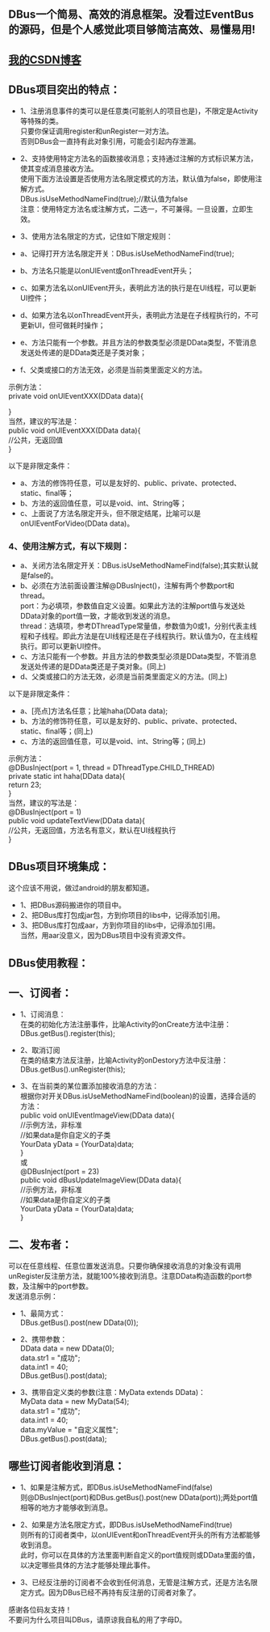 ## DBus一个简易、高效的消息框架。没看过EventBus的源码，但是个人感觉此项目够简洁高效、易懂易用!

## [我的CSDN博客](http://blog.csdn.net/fesdgasdgasdg/article/details/79121783 "文章地址")

## DBus项目突出的特点：
* 1、注册消息事件的类可以是任意类(可能别人的项目也是)，不限定是Activity等特殊的类。<br/>
只要你保证调用register和unRegister一对方法。<br/>
否则DBus会一直持有此对象引用，可能会引起内存泄漏。<br/>

* 2、支持使用特定方法名的函数接收消息；支持通过注解的方式标识某方法，使其变成消息接收方法。<br/>
使用下面方法设置是否使用方法名限定模式的方法，默认值为false，即使用注解方式。<br/>
DBus.isUseMethodNameFind(true);//默认值为false<br/>
注意：使用特定方法名或注解方式，二选一，不可兼得。一旦设置，立即生效。<br/>

* 3、使用方法名限定的方式，记住如下限定规则：<br/>
* a、记得打开方法名限定开关：DBus.isUseMethodNameFind(true);<br/>
* b、方法名只能是以onUIEvent或onThreadEvent开头；<br/>
* c、如果方法名以onUIEvent开头，表明此方法的执行是在UI线程，可以更新UI控件；<br/>
* d、如果方法名以onThreadEvent开头，表明此方法是在子线程执行的，不可更新UI，但可做耗时操作；<br/>
* e、方法只能有一个参数。并且方法的参数类型必须是DData类型，不管消息发送处传递的是DData类还是子类对象；<br/>
* f、父类或接口的方法无效，必须是当前类里面定义的方法。<br/>

示例方法：<br/>
private void onUIEventXXX(DData data){<br/>

}<br/>
当然，建议的写法是：<br/>
public void onUIEventXXX(DData data){<br/>
	//公共，无返回值<br/>
}<br/>

以下是非限定条件：<br/>
* a、方法的修饰符任意，可以是友好的、public、private、protected、static、final等；<br/>
* b、方法的返回值任意，可以是void、int、String等；<br/>
* c、上面说了方法名限定开头，但不限定结尾，比喻可以是onUIEventForVideo(DData data)。<br/>

### 4、使用注解方式，有以下规则：
* a、关闭方法名限定开关：DBus.isUseMethodNameFind(false);其实默认就是false的。<br/>
* b、必须在方法前面设置注解@DBusInject()，注解有两个参数port和thread。<br/>
	port：为必填项，参数值自定义设置。如果此方法的注解port值与发送处DData对象的port值一致，才能收到发送的消息。<br/>
	thread：选填项，参考DThreadType常量值，参数值为0或1，分别代表主线程和子线程。即此方法是在UI线程还是在子线程执行。默认值为0，在主线程执行。即可以更新UI控件。<br/>
* c、方法只能有一个参数。并且方法的参数类型必须是DData类型，不管消息发送处传递的是DData类还是子类对象。(同上)<br/>
* d、父类或接口的方法无效，必须是当前类里面定义的方法。(同上)<br/>

以下是非限定条件：<br/>
* a、[亮点]方法名任意；比喻haha(DData data);<br/>
* b、方法的修饰符任意，可以是友好的、public、private、protected、static、final等；(同上)<br/>
* c、方法的返回值任意，可以是void、int、String等；(同上)<br/>

示例方法：<br/>
@DBusInject(port = 1, thread = DThreadType.CHILD_THREAD)<br/>
private static int haha(DData data){<br/>
	return 23;<br/>
}<br/>
当然，建议的写法是：<br/>
@DBusInject(port = 1)<br/>
public void updateTextView(DData data){<br/>
	//公共，无返回值，方法名有意义，默认在UI线程执行<br/>
}

## DBus项目环境集成：
这个应该不用说，做过android的朋友都知道。<br/>
* 1、把DBus源码搬进你的项目中。<br/>
* 2、把DBus库打包成jar包，方到你项目的libs中，记得添加引用。<br/>
* 3、把DBus库打包成aar，方到你项目的libs中，记得添加引用。<br/>
当然，用aar没意义，因为DBus项目中没有资源文件。<br/>

## DBus使用教程：
## 一、订阅者：
* 1、订阅消息：<br/>
在类的初始化方法注册事件，比喻Activity的onCreate方法中注册：<br/>
DBus.getBus().register(this);

* 2、取消订阅<br/>
在类的结束方法反注册，比喻Activity的onDestory方法中反注册：<br/>
DBus.getBus().unRegister(this);<br/>

* 3、在当前类的某位置添加接收消息的方法：<br/>
根据你对开关DBus.isUseMethodNameFind(boolean)的设置，选择合适的方法：<br/>
public void onUIEventImageView(DData data){<br/>
	//示例方法，非标准<br/>
	//如果data是你自定义的子类<br/>
	YourData yData = (YourData)data;<br/>
}<br/>
或<br/>
@DBusInject(port = 23)<br/>
public void dBusUpdateImageView(DData data){<br/>
	//示例方法，非标准<br/>
	//如果data是你自定义的子类<br/>
	YourData yData = (YourData)data;<br/>
}

## 二、发布者：
可以在任意线程、任意位置发送消息。只要你确保接收消息的对象没有调用unRegister反注册方法，就能100%接收到消息。注意DData构造函数的port参数，及注解中的port参数。<br/>
发送消息示例：<br/>
* 1、最简方式：<br/>
DBus.getBus().post(new DData(0));<br/>

* 2、携带参数：<br/>
DData data = new DData(0);<br/>
data.str1 = "成功";<br/>
data.int1 = 40;<br/>
DBus.getBus().post(data);<br/>

* 3、携带自定义类的参数(注意：MyData extends DData)：<br/>
MyData data = new MyData(54);<br/>
data.str1 = "成功";<br/>
data.int1 = 40;<br/>
data.myValue = "自定义属性";<br/>
DBus.getBus().post(data);<br/>


## 哪些订阅者能收到消息：
* 1、如果是注解方式，即DBus.isUseMethodNameFind(false)<br/>
则@DBusInject(port)和DBus.getBus().post(new DData(port));两处port值相等的地方才能够收到消息。<br/>

* 2、如果是方法名限定方式，即DBus.isUseMethodNameFind(true)<br/>
则所有的订阅者类中，以onUIEvent和onThreadEvent开头的所有方法都能够收到消息。<br/>
此时，你可以在具体的方法里面判断自定义的port值规则或DData里面的值，以决定哪些具体的方法才能够处理此事件。<br/>

* 3、已经反注册的订阅者不会收到任何消息，无管是注解方式，还是方法名限定方式。因为DBus已经不再持有反注册的订阅者对象了。<br/>

感谢各位码友支持！<br/>
不要问为什么项目叫DBus，请原谅我自私的用了字母D。


